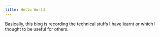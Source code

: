 ```yaml
---
title: Hello World
---
```

Basically, this blog is recording the technical stuffs I have learnt or which I thought to be useful for others.
